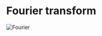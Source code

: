 # Fourier transform

![Fourier](https://upload.wikimedia.org/wikipedia/commons/thumb/5/51/Fourier_unit_pulse.svg/300px-Fourier_unit_pulse.svg.png)